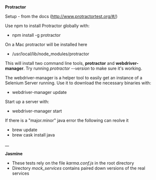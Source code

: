 **Protractor**

Setup - from the docs (http://www.protractortest.org/#/)

Use npm to install Protractor globally with:

- npm install -g protractor

On a Mac protractor will be installed here

- /usr/local/lib/node_modules/protractor

This will install two command line tools, **protractor** and **webdriver-manager**. Try running _protractor --version_ to make sure it's working.

The webdriver-manager is a helper tool to easily get an instance of a Selenium Server running. Use it to download the necessary binaries with:

- webdriver-manager update

Start up a server with:

- webdriver-manager start

If there is a "major.minor" java error the following can reolve it

- brew update
- brew cask install java

__

**Jasmine**

- These tests rely on the file _karma.conf.js_ in the root directory
- Directory _mock_services_ contains paired down versions of the real services
